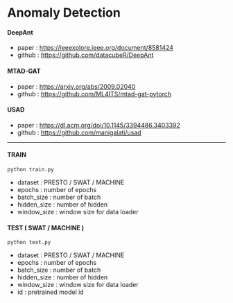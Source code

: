 # Anomaly Detection

#### DeepAnt
- paper : https://ieeexplore.ieee.org/document/8581424
- github : https://github.com/datacubeR/DeepAnt

#### MTAD-GAT
- paper : https://arxiv.org/abs/2009.02040
- github : https://github.com/ML4ITS/mtad-gat-pytorch

#### USAD
- paper : https://dl.acm.org/doi/10.1145/3394486.3403392
- github : https://github.com/manigalati/usad

---
#### TRAIN

```
python train.py 
```
- dataset : PRESTO / SWAT / MACHINE
- epochs : number of epochs
- batch_size : number of batch
- hidden_size : number of hidden
- window_size : window size for data loader


#### TEST ( SWAT / MACHINE )

```
python test.py
```
- dataset : PRESTO / SWAT / MACHINE
- epochs : number of epochs
- batch_size : number of batch
- hidden_size : number of hidden
- window_size : window size for data loader
- id : pretrained model id
